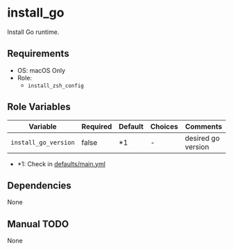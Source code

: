 # install_go

Install Go runtime.

## Requirements

- OS: macOS Only
- Role:
  - `install_zsh_config`

## Role Variables

| Variable                 | Required | Default | Choices         | Comments               |
|--------------------------|----------|---------|-----------------|------------------------|
| `install_go_version`     | false    | *1      | -               | desired go version     |

- *1: Check in [defaults/main.yml](./defaults/main.yml)

## Dependencies

None

## Manual TODO

None
